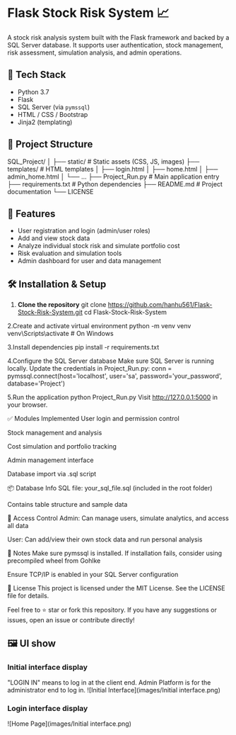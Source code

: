 # Flask Stock Risk System 📈

A stock risk analysis system built with the Flask framework and backed by a SQL Server database. It supports user authentication, stock management, risk assessment, simulation analysis, and admin operations.

## 🔧 Tech Stack

- Python 3.7
- Flask
- SQL Server (via `pymssql`)
- HTML / CSS / Bootstrap
- Jinja2 (templating)

## 📁 Project Structure

SQL_Project/
│
├── static/ # Static assets (CSS, JS, images)
├── templates/ # HTML templates
│ ├── login.html
│ ├── home.html
│ ├── admin_home.html
│ └── ...
├── Project_Run.py # Main application entry
├── requirements.txt # Python dependencies
├── README.md # Project documentation
└── LICENSE


## 🚀 Features

- User registration and login (admin/user roles)
- Add and view stock data
- Analyze individual stock risk and simulate portfolio cost
- Risk evaluation and simulation tools
- Admin dashboard for user and data management

## 🛠️ Installation & Setup

1. **Clone the repository**
git clone https://github.com/hanhu561/Flask-Stock-Risk-System.git
cd Flask-Stock-Risk-System

2.Create and activate virtual environment
python -m venv venv
venv\Scripts\activate  # On Windows

3.Install dependencies
pip install -r requirements.txt

4.Configure the SQL Server database
Make sure SQL Server is running locally. Update the credentials in Project_Run.py:
conn = pymssql.connect(host='localhost', user='sa', password='your_password', database='Project')

5.Run the application
python Project_Run.py
Visit http://127.0.0.1:5000 in your browser.

✅ Modules Implemented
 User login and permission control

 Stock management and analysis

 Cost simulation and portfolio tracking

 Admin management interface

 Database import via .sql script

📦 Database Info
SQL file: your_sql_file.sql (included in the root folder)

Contains table structure and sample data

🔐 Access Control
Admin: Can manage users, simulate analytics, and access all data

User: Can add/view their own stock data and run personal analysis

📌 Notes
Make sure pymssql is installed. If installation fails, consider using precompiled wheel from Gohlke

Ensure TCP/IP is enabled in your SQL Server configuration

📄 License
This project is licensed under the MIT License. See the LICENSE file for details.

Feel free to ⭐ star or fork this repository. If you have any suggestions or issues, open an issue or contribute directly!

## 🖼 UI show

### Initial interface display
"LOGIN IN" means to log in at the client end. Admin Platform is for the administrator end to log in.
![Initial Interface](images/Initial interface.png)


### Login interface display
![Home Page](images/Initial interface.png)

